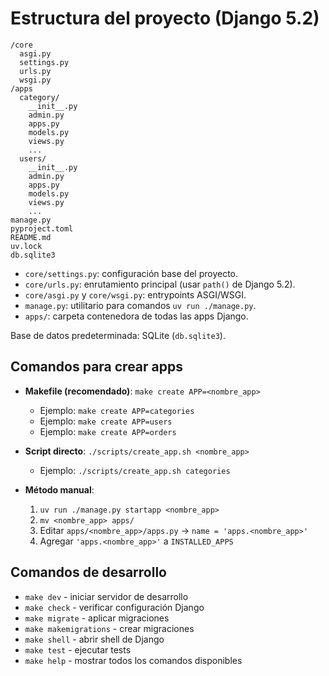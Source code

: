 # Estructura del proyecto (Django 5.2)

```
/core
  asgi.py
  settings.py
  urls.py
  wsgi.py
/apps
  category/
    __init__.py
    admin.py
    apps.py
    models.py
    views.py
    ...
  users/
    __init__.py
    admin.py
    apps.py
    models.py
    views.py
    ...
manage.py
pyproject.toml
README.md
uv.lock
db.sqlite3
```

- `core/settings.py`: configuración base del proyecto.
- `core/urls.py`: enrutamiento principal (usar `path()` de Django 5.2).
- `core/asgi.py` y `core/wsgi.py`: entrypoints ASGI/WSGI.
- `manage.py`: utilitario para comandos `uv run ./manage.py`.
- `apps/`: carpeta contenedora de todas las apps Django.

Base de datos predeterminada: SQLite (`db.sqlite3`).

## Comandos para crear apps
- **Makefile (recomendado)**: `make create APP=<nombre_app>`
  - Ejemplo: `make create APP=categories`
  - Ejemplo: `make create APP=users`
  - Ejemplo: `make create APP=orders`

- **Script directo**: `./scripts/create_app.sh <nombre_app>`
  - Ejemplo: `./scripts/create_app.sh categories`

- **Método manual**:
  1. `uv run ./manage.py startapp <nombre_app>`
  2. `mv <nombre_app> apps/`
  3. Editar `apps/<nombre_app>/apps.py` → `name = 'apps.<nombre_app>'`
  4. Agregar `'apps.<nombre_app>'` a `INSTALLED_APPS`

## Comandos de desarrollo
- `make dev` - iniciar servidor de desarrollo
- `make check` - verificar configuración Django
- `make migrate` - aplicar migraciones
- `make makemigrations` - crear migraciones
- `make shell` - abrir shell de Django
- `make test` - ejecutar tests
- `make help` - mostrar todos los comandos disponibles


